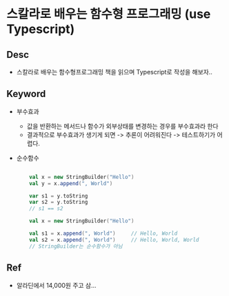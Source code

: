 # 스칼라로 배우는 함수형 프로그래밍 (use Typescript)

## Desc

- 스칼라로 배우는 함수형프로그래밍 책을 읽으며 Typescript로 작성을 해보자..

## Keyword

- 부수효과
  - 값을 반환하는 메서드나 함수가 외부상태를 변경하는 경우를 부수효과라 한다
  - 결과적으로 부수효과가 생기게 되면 -> 추론이 어려워진다 -> 테스트하기가 어렵다.
- 순수함수

  ```scala

      val x = new StringBuilder("Hello")
      val y = x.append(", World")

      var s1 = y.toString
      var s2 = y.toString
      // s1 == s2

      val x = new StringBuilder("Hello")

      val s1 = x.append(", World")     // Hello, World
      val s2 = x.append(", World")     // Hello, World, World
      // StringBuilder는 순수함수가 아님
  ```

## Ref

- 알라딘에서 14,000원 주고 삼...
